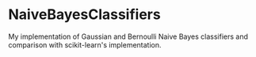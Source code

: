 # NaiveBayesClassifiers
My implementation of Gaussian and Bernoulli Naive Bayes classifiers and comparison with scikit-learn's implementation.
